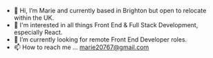 - 👋 Hi, I’m Marie and currently based in Brighton but open to relocate within the UK.
- 👀 I'm interested in all things Front End & Full Stack Development, especially React.
- 🌱 I’m currently looking for remote Front End Developer roles.
- 📫 How to reach me ... marie20767@gmail.com

<!---
Marie20767/Marie20767 is a ✨ special ✨ repository because its `README.md` (this file) appears on your GitHub profile.
You can click the Preview link to take a look at your changes.
--->
